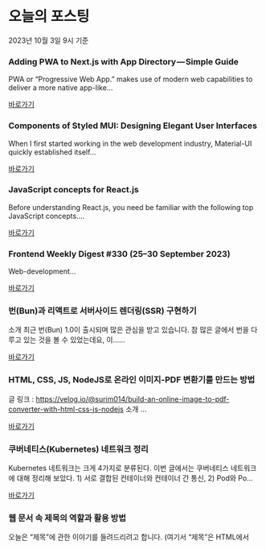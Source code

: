 # 오늘의 포스팅 
2023년 10월 3일 9시 기준 

### Adding PWA to Next.js with App Directory — Simple Guide 

 PWA or “Progressive Web App.” makes use of modern web capabilities to deliver a more native app-like... 

 [바로가기](https://medium.com/@faraasat/adding-pwa-to-next-js-with-app-directory-simple-guide-73284be7b7c1?responsesOpen=true&sortBy=REVERSE_CHRON&source=topic_portal_recommended_stories---------0-84----------nextjs----------62014a9c_cd7f_4418_a449_99025a5b22aa-------) 

### Components of Styled MUI: Designing Elegant User Interfaces 

 When I first started working in the web development industry, Material-UI quickly established itself... 

 [바로가기](https://medium.com/@odedmasala89/components-of-styled-mui-designing-elegant-user-interfaces-d43ff25eeea?responsesOpen=true&sortBy=REVERSE_CHRON&source=topic_portal_recommended_stories---------0-84----------front_end_development----------cb87e542_b117_4b31_b9ff_b8e229dc01db-------) 

### JavaScript concepts for React.js 

 Before understanding React.js, you need be familiar with the following top JavaScript concepts.... 

 [바로가기](https://medium.com/gitconnected/javascript-concepts-for-react-js-f7e5d6e7e2c2?responsesOpen=true&sortBy=REVERSE_CHRON&source=topic_portal_recommended_stories---------0-84----------react----------70291e7f_eefa_4f1e_b6d1_a30751f16d8b-------) 

### Frontend Weekly Digest #330 (25–30 September 2023) 

 Web-development... 

 [바로가기](https://medium.com/@frontender-ua/frontend-weekly-digest-330-25-30-september-2023-15278beac001?responsesOpen=true&sortBy=REVERSE_CHRON&source=topic_portal_recommended_stories---------0-84----------javascript----------321ee737_6871_438d_8f8c_8fc25b90f2cd-------) 

###  번(Bun)과 리액트로 서버사이드 렌더링(SSR) 구현하기 

 소개 최근 번(Bun) 1.0이 출시되며 많은 관심을 받고 있습니다. 참 많은 글에서 번을 다루고 있는 것을 볼 수 있었는데요, 이…... 

 [바로가기](https://kofearticle.substack.com/p/korean-fe-article-bun-ssr) 

###  HTML, CSS, JS, NodeJS로 온라인 이미지-PDF 변환기를 만드는 방법 

 글 링크 : https://velog.io/@surim014/build-an-online-image-to-pdf-converter-with-html-css-js-nodejs 소개 ... 

 [바로가기](https://kofearticle.substack.com/p/korean-fe-article-html-css-js-nodejs) 

### 쿠버네티스(Kubernetes) 네트워크 정리 

 Kubernetes 네트워크는 크게 4가지로 분류된다. 이번 글에서는 쿠버네티스 네트워크에 대해 정리해 보았다. 1) 서로 결합된 컨테이너와 컨테이너 간 통신, 2) Pod와 Po... 

 [바로가기](https://yozm.wishket.com/magazine/detail/2251/) 

### 웹 문서 속 제목의 역할과 활용 방법 

 오늘은 “제목”에 관한 이야기를 들려드리려고 합니다. (여기서 “제목”은 HTML에서 <title> 태그가 아닌, <h> 태그입니다.) 정답이 있진 않습니다. 각 용도에 맞춰서 너... 

 [바로가기](https://yozm.wishket.com/magazine/detail/2249/) 

---

**참조 링크**

- [Korean FE article](https://kofearticle.substack.com) 

- [요즘 IT](https://yozm.wishket.com/magazine) 

- [Medium](https://medium.com) 

